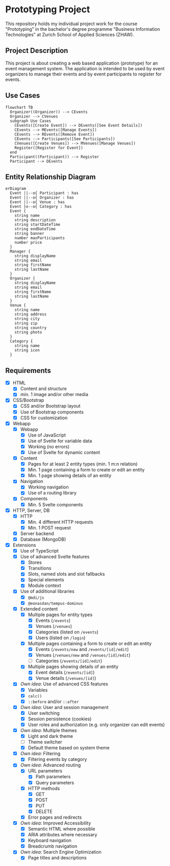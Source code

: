 # Prototyping Project

This repository holds my individual project work for the course "Prototyping"
in the bachelor's degree programme "Business Information Technologies" at
Zurich School of Applied Sciences (ZHAW).

## Project Description

This project is about creating a web based application (prototype) for an
event management system. The application is intended to be used by event
organizers to manage their events and by event participants to register for
events.

## Use Cases

```mermaid
flowchart TB
  Organizer((Organizer)) --> CEvents
  Organizer --> CVenues
  subgraph Use Cases
    CEvents([Create Event]) --> DEvents([See Event Details])
    CEvents --> MEvents([Manage Events])
    CEvents --> REvents([Remove Event])
    CEvents --> Participants([See Participants])
    CVenues([Create Venues]) --> MVenues([Manage Venues])
    Register([Register for Event])
  end
  Participant((Participant)) --> Register
  Participant --> DEvents
```

## Entity Relationship Diagram

```mermaid
erDiagram
  Event ||--o{ Participant : has
  Event ||--o{ Organizer : has
  Event ||--o{ Venue : has
  Event }o--o{ Category : has
  Event {
    string name
    string description
    string startDateTime
    string endDateTime
    string banner
    number maxParticipants
    number price
  }
  Manager {
    string displayName
    string email
    string firstName
    string lastName
  }
  Organizer {
    string displayName
    string email
    string firstName
    string lastName
  }
  Venue {
    string name
    string address
    string city
    string zip
    string country
    string photo
  }
  Category {
    string name
    string icon
  }
```

## Requirements

- [x] HTML
  - [x] Content and structure
  - [x] min. 1 image and/or other media
- [x] CSS/Bootstrap
  - [x] CSS and/or Bootstrap layout
  - [x] Use of Bootstrap components
  - [x] CSS for customization
- [x] Webapp
  - [x] Webapp
    - [x] Use of JavaScript
    - [x] Use of Svelte for variable data
    - [x] Working (no errors)
    - [x] Use of Svelte for dynamic content
  - [x] Content
    - [x] Pages for at least 2 entity types (min. 1 m:n relation)
    - [x] Min. 1 page containing a form to create or edit an entity
    - [x] Min. 1 page showing details of an entity
  - [x] Navigation
    - [x] Working navigation
    - [x] Use of a routing library
  - [x] Components
    - [x] Min. 5 Svelte components
- [x] HTTP, Server, DB
  - [x] HTTP
    - [x] Min. 4 different HTTP requests
    - [x] Min. 1 POST request
  - [x] Server backend
  - [x] Database (MongoDB)
- [x] Extensions
  - [x] Use of TypeScript
  - [x] Use of advanced Svelte features
    - [x] Stores
    - [x] Transitions
    - [x] Slots, named slots and slot fallbacks
    - [x] Special elements
    - [x] Module context
  - [x] Use of additional libraries
    - [x] `@mdi/js`
    - [x] `@eonasdan/tempus-dominus`
  - [x] Extended content
    - [x] Multiple pages for entity types
      - [x] Events (`/events`)
      - [x] Venues (`/venues`)
      - [x] Categories (listed on `/events`)
      - [x] Users (listed on `/login`)
    - [x] Multiple pages containing a form to create or edit an entity
      - [x] Events (`/events/new` and `/events/[id]/edit`)
      - [x] Venues (`/venues/new` and `/venues/[id]/edit`)
      - [ ] Categories (`/events/[id]/edit`)
    - [x] Multiple pages showing details of an entity
      - [x] Event details (`/events/[id]`)
      - [x] Venue details (`/venues/[id]`)
  - [x] _Own idea_: Use of advanced CSS features
    - [x] Variables
    - [x] `calc()`
    - [x] `::before` and/or `::after`
  - [x] _Own idea_: User and session management
    - [x] User switching
    - [x] Session persistence (cookies)
    - [x] User roles and authorization (e.g. only organizer can edit events)
  - [x] _Own idea_: Multiple themes
    - [x] Light and dark theme
    - [ ] Theme switcher
    - [x] Default theme based on system theme
  - [x] _Own idea_: Filtering
    - [x] Filtering events by category
  - [x] _Own idea_: Advanced routing
    - [x] URL parameters
      - [x] Path parameters
      - [x] Query parameters
    - [x] HTTP methods
      - [x] GET
      - [x] POST
      - [x] PUT
      - [x] DELETE
    - [x] Error pages and redirects
  - [x] _Own idea_: Improved Accessibility
    - [x] Semantic HTML where possible
    - [x] ARIA attributes where necessary
    - [x] Keyboard navigation
    - [x] Breadcrumb navigation
  - [x] _Own idea_: Search Engine Optimization
    - [x] Page titles and descriptions
